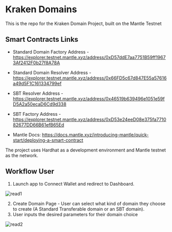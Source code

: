 # Kraken Domains

This is the repo for the Kraken Domain Project, built on the Mantle Testnet

## Smart Contracts Links

- Standard Domain Factory Address - https://explorer.testnet.mantle.xyz/address/0xD57ddE7aa7751B59ff19673Af2412F0b27f8A78A
- Standard Domain Resolver Address - https://explorer.testnet.mantle.xyz/address/0x66FD5c67d847E55a57616a49d5F1C161334799ef
- SBT Resolver Address - https://explorer.testnet.mantle.xyz/address/0x46519b639496e1051e59fD5A2a50ecaD6Cd9d338
- SBT Factory Address - https://explorer.testnet.mantle.xyz/address/0xD53e24eeD08e375fa771082677DD66B61efB65Ed

- Mantle Docs: https://docs.mantle.xyz/introducing-mantle/quick-start/deploying-a-smart-contract

The project uses Hardhat as a development environment and Mantle testnet as the network.

## Workflow User
1. Launch app to Connect Wallet and redirect to Dashboard.

![read1](https://user-images.githubusercontent.com/124390899/219905144-6ba02fc6-5fb5-45e9-9ff1-0546fcd30fb6.PNG)


2. Create Domain Page - User can select what kind of domain they choose to create (A Standard Transferable domain or an SBT domain).
3. User inputs the desired parameters for their domain choice

![read2](https://user-images.githubusercontent.com/124390899/219905215-ced8c522-3e71-462f-9aac-0bf5341609c8.PNG)

